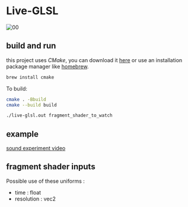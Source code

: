 Live-GLSL
=========

![00](images/fragtool.gif)

build and run
-------------

this project uses _CMake_, you can download it [here](http://www.cmake.org/download/) or use an installation package manager like [homebrew](http://brew.sh/).

```bash
brew install cmake
```

To build:

```bash
cmake . -Bbuild
cmake --build build
```

```bash
./live-glsl.out fragment_shader_to_watch
```

example
-------

[sound experiment video](https://vimeo.com/113176634)

fragment shader inputs
----------------------

Possible use of these uniforms :
 + time : float
 + resolution : vec2

